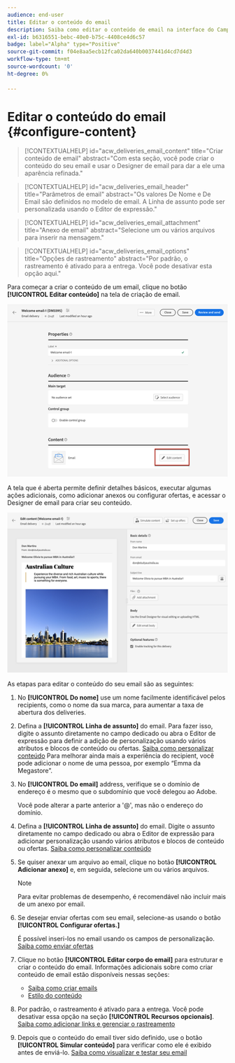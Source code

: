 ```yaml
---
audience: end-user
title: Editar o conteúdo do email
description: Saiba como editar o conteúdo de email na interface do Campaign Web
exl-id: b6316551-bebc-40e0-b75c-4408ce4d6c57
badge: label="Alpha" type="Positive"
source-git-commit: f04e8aa5ecb12fca02da640b0037441d4cd7d4d3
workflow-type: tm+mt
source-wordcount: '0'
ht-degree: 0%

---
```


# Editar o conteúdo do email {#configure-content}

>[!CONTEXTUALHELP]
>id="acw_deliveries_email_content"
>title="Criar conteúdo de email"
>abstract="Com esta seção, você pode criar o conteúdo do seu email e usar o Designer de email para dar a ele uma aparência refinada."

>[!CONTEXTUALHELP]
>id="acw_deliveries_email_header"
>title="Parâmetros de email"
>abstract="Os valores De Nome e De Email são definidos no modelo de email. A Linha de assunto pode ser personalizada usando o Editor de expressão."

>[!CONTEXTUALHELP]
>id="acw_deliveries_email_attachment"
>title="Anexo de email"
>abstract="Selecione um ou vários arquivos para inserir na mensagem."

>[!CONTEXTUALHELP]
>id="acw_deliveries_email_options"
>title="Opções de rastreamento"
>abstract="Por padrão, o rastreamento é ativado para a entrega. Você pode desativar esta opção aqui."

Para começar a criar o conteúdo de um email, clique no botão **[!UICONTROL Editar conteúdo]** na tela de criação de email.[](../email/create-email.md)

![](assets/email-edit-content.png)

A tela que é aberta permite definir detalhes básicos, executar algumas ações adicionais, como adicionar anexos ou configurar ofertas, e acessar o Designer de email para criar seu conteúdo.

![](assets/email-edit-content-dashboard.png)

As etapas para editar o conteúdo do seu email são as seguintes:

1. No **[!UICONTROL Do nome]** use um nome facilmente identificável pelos recipients, como o nome da sua marca, para aumentar a taxa de abertura dos deliveries.

1. Defina a **[!UICONTROL Linha de assunto]** do email. Para fazer isso, digite o assunto diretamente no campo dedicado ou abra o Editor de expressão para definir a adição de personalização usando vários atributos e blocos de conteúdo ou ofertas. [Saiba como personalizar conteúdo](../personalization/personalize.md)
Para melhorar ainda mais a experiência do recipient, você pode adicionar o nome de uma pessoa, por exemplo “Emma da Megastore”.

1. No **[!UICONTROL Do email]** address, verifique se o domínio de endereço é o mesmo que o subdomínio que você delegou ao Adobe.

   Você pode alterar a parte anterior a &#39;@&#39;, mas não o endereço do domínio.

   <!--In the Reply address text fields, the sender's address is used by default for replies. However, Adobe recommends using an existing real address such as your brand's customer care. In this case, if a recipient sends a reply, the customer care will be able to handle it.-->

1. Defina a **[!UICONTROL Linha de assunto]** do email. Digite o assunto diretamente no campo dedicado ou abra o Editor de expressão para adicionar personalização usando vários atributos e blocos de conteúdo ou ofertas. [Saiba como personalizar conteúdo](../personalization/personalize.md)

1. Se quiser anexar um arquivo ao email, clique no botão **[!UICONTROL Adicionar anexo]** e, em seguida, selecione um ou vários arquivos.

   >[!NOTE]
   >
   >    Para evitar problemas de desempenho, é recomendável não incluir mais de um anexo por email.

   <!--limitation on size + number of files?-->

1. Se desejar enviar ofertas com seu email, selecione-as usando o botão **[!UICONTROL Configurar ofertas.]**

   É possível inseri-los no email usando os campos de personalização. [Saiba como enviar ofertas](offers.md)

1. Clique no botão **[!UICONTROL Editar corpo do email]** para estruturar e criar o conteúdo do email. Informações adicionais sobre como criar conteúdo de email estão disponíveis nessas seções:

   * [Saiba como criar emails](create-email-content.md)
   * [Estilo do conteúdo](get-started-email-style.md)

1. Por padrão, o rastreamento é ativado para a entrega. Você pode desativar essa opção na seção **[!UICONTROL Recursos opcionais]**. [Saiba como adicionar links e gerenciar o rastreamento](message-tracking.md)

1. Depois que o conteúdo do email tiver sido definido, use o botão **[!UICONTROL Simular conteúdo]** para verificar como ele é exibido antes de enviá-lo. [Saiba como visualizar e testar seu email](../preview-test/preview-test.md)
